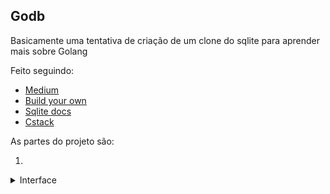 ## Godb
Basicamente uma tentativa de criação de um clone do sqlite para aprender mais sobre Golang

Feito seguindo:
* [Medium](https://medium.com/felixklauke/database-i-developing-your-own-data-storage-engine-aka-create-your-own-database-ed4560c8d80a)
* [Build your own](https://build-your-own.org/database/90_end)
* [Sqlite docs](https://www.sqlite.org/arch.html)
* [Cstack](https://cstack.github.io/db_tutorial/)

As partes do projeto são:

1.
<details>
<summary>Interface</summary>

<details>

2.
<details>
<summary>Processor(Tokenizer e Parser)</summary>

<details>

3.
<details>
<summary>Vm(Talvez não seja feita)</summary>

<details>
